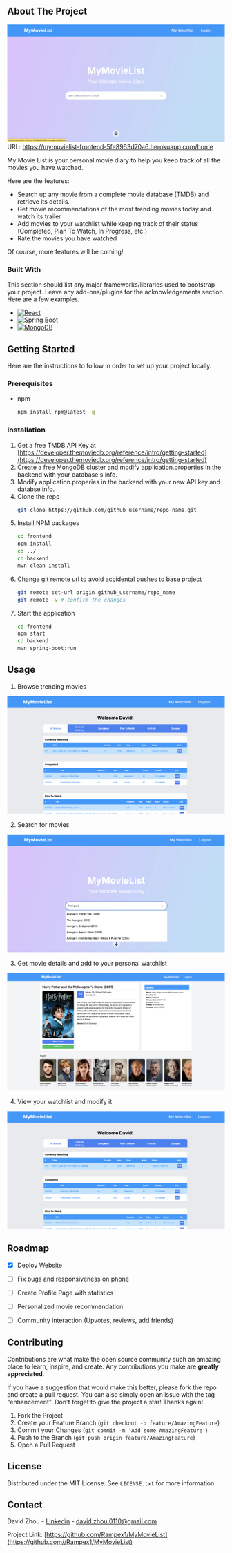 <!-- ABOUT THE PROJECT -->
## About The Project

[![Home Page Screen Shot][product-screenshot]](https://mymovielist-frontend-5fe8963d70a6.herokuapp.com)
URL: https://mymovielist-frontend-5fe8963d70a6.herokuapp.com/home

My Movie List is your personal movie diary to help you keep track of all the movies you have watched. 

Here are the features:
* Search up any movie from a complete movie database (TMDB) and retrieve its details.
* Get movie recommendations of the most trending movies today and watch its trailer
* Add movies to your watchlist while keeping track of their status (Completed, Plan To Watch, In Progress, etc.)
* Rate the movies you have watched

Of course, more features will be coming!



### Built With

This section should list any major frameworks/libraries used to bootstrap your project. Leave any add-ons/plugins for the acknowledgements section. Here are a few examples.

* [![React][React.js]][React-url]
* [![Spring Boot][Spring Boot]][Springboot-url]
* [![MongoDB][MongoDB]][MongoDB-url]



<!-- GETTING STARTED -->
## Getting Started

Here are the instructions to follow in order to set up your project locally.

### Prerequisites

* npm
  ```sh
  npm install npm@latest -g
  ```

### Installation


1. Get a free TMDB API Key at [https://developer.themoviedb.org/reference/intro/getting-started](https://developer.themoviedb.org/reference/intro/getting-started)
2. Create a free MongoDB cluster and modify application.properties in the backend with your database's info.
3. Modify application.properies in the backend with your new API key and databse info.
4. Clone the repo
   ```sh
   git clone https://github.com/github_username/repo_name.git
   ```
5. Install NPM packages
   ```sh
   cd frontend
   npm install
   cd ../
   cd backend
   mvn clean install
   ```
6. Change git remote url to avoid accidental pushes to base project
   ```sh
   git remote set-url origin github_username/repo_name
   git remote -v # confirm the changes
   ```
7. Start the application
   ```sh
   cd frontend 
   npm start
   cd backend 
   mvn spring-boot:run
   ```

<!-- USAGE EXAMPLES -->
## Usage

1. Browse trending movies
   
![Watchlist Screenshot][watchlist-screenshot]

2. Search for movies
   
![Search Movie][search-movie-screenshot]

3. Get movie details and add to your personal watchlist
   
![Movie Details][movie-details-screenshot]

4. View your watchlist and modify it
   
![Watchlist][watchlist-screenshot]





<!-- ROADMAP -->
## Roadmap

- [x] Deploy Website
- [ ] Fix bugs and responsiveness on phone
- [ ] Create Profile Page with statistics
- [ ] Personalized movie recommendation 
- [ ] Community interaction (Upvotes, reviews, add friends)




<!-- CONTRIBUTING -->
## Contributing

Contributions are what make the open source community such an amazing place to learn, inspire, and create. Any contributions you make are **greatly appreciated**.

If you have a suggestion that would make this better, please fork the repo and create a pull request. You can also simply open an issue with the tag "enhancement".
Don't forget to give the project a star! Thanks again!

1. Fork the Project
2. Create your Feature Branch (`git checkout -b feature/AmazingFeature`)
3. Commit your Changes (`git commit -m 'Add some AmazingFeature'`)
4. Push to the Branch (`git push origin feature/AmazingFeature`)
5. Open a Pull Request



<!-- LICENSE -->
## License

Distributed under the MIT License. See `LICENSE.txt` for more information.



<!-- CONTACT -->
## Contact

David Zhou - [Linkedin](www.linkedin.com/in/david-zhou1) - david.zhou.0110@gmail.com

Project Link: [https://github.com/Rampex1/MyMovieList](https://github.com//Rampex1/MyMovieList)




<!-- MARKDOWN LINKS & IMAGES -->
<!-- https://www.markdownguide.org/basic-syntax/#reference-style-links -->

[watchlist-screenshot]: images/watchlist.png
[movie-details-screenshot]: images/movie_details.png
[trending-movies-screenshot]: images/trending_movies.png
[search-movie-screenshot]: images/search_movie.png
[product-screenshot]: images/home_page.png
[React.js]: https://img.shields.io/badge/React-20232A?style=for-the-badge&logo=react&logoColor=61DAFB
[React-url]: https://reactjs.org/
[Spring Boot]: https://img.shields.io/badge/Spring_Boot-6DB33F?style=for-the-badge&logo=springboot&logoColor=white
[Springboot-url]: https://spring.io/projects/spring-boot
[MongoDB]: https://img.shields.io/badge/MongoDB-4EA94B?style=for-the-badge&logo=mongodb&logoColor=white
[MongoDB-url]: https://www.mongodb.com

